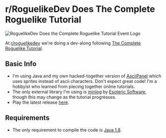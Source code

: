 # r/RoguelikeDev Does The Complete Roguelike Tutorial

![RoguelikeDev Does the Complete Roguelike Tutorial Event Logo](https://i.imgur.com/ksc9EW3.png)

At [r/roguelikedev](https://www.reddit.com/r/roguelikedev/) we're doing a dev-along following [The Complete Roguelike Tutorial](http://www.roguebasin.com/index.php?title=Complete_Roguelike_Tutorial,_using_python%2Blibtcod).

## Basic Info

- I'm using Java and my own  hacked-together version of [AsciiPanel](https://github.com/trystan/AsciiPanel) which uses sprites instead of ascii characters. Don't expect great code! I'm a hobbyist who learned from piecing together online tutorials.  
- The only external library I'm using is [minlog](https://github.com/EsotericSoftware/minlog) by [Esoteric Software](https://github.com/EsotericSoftware), though this may change as the tutorial progresses.
- Play the latest release [here](https://github.com/Emmsii/roguelikedev-does-the-complete-roguelike-tutorial/releases).

## Requirements

- The only requirement to compile the code is [Java 1.8](https://www.java.com/en/download/).
